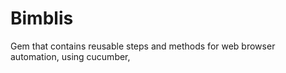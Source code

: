 Bimblis
=======

Gem that contains reusable steps and methods for web browser automation, using cucumber, 
